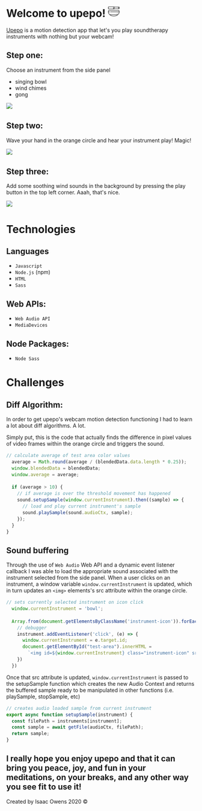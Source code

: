 # Welcome to upepo! <img src="dist/images/bowl.png" height="30px">

[Upepo](https://www.github.io.isaac-owens/upepo) is a motion detection app that let's you play soundtherapy instruments with nothing but your webcam!  

## Step one: 
Choose an instrument from the side panel 
- singing bowl
- wind chimes
- gong

![](dist/images/snippets/upepo_step_one.gif)

## Step two: 
Wave your hand in the orange circle and hear your instrument play! Magic!

![](dist/images/snippets/upepo_step_two.gif)

## Step three: 
Add some soothing wind sounds in the background by pressing the play button in the top left corner. Aaah, that's nice.

![](dist/images/snippets/upepo_step_three.gif)

# Technologies

## Languages

- `Javascript`
-  `Node.js` (npm)
- `HTML`
- `Sass`

## Web APIs:

- `Web Audio API`
- `MediaDevices`

## Node Packages:

- `Node Sass`

# Challenges 

## Diff Algorithm:

In order to get upepo's webcam motion detection functioning I had to learn a lot about diff algorithms.  A lot.

Simply put, this is the code that actually finds the difference in pixel values of video frames within the orange circle and triggers the sound.

```javascript
// calculate average of test area color values
  average = Math.round(average / (blendedData.data.length * 0.25));
  window.blendedData = blendedData;
  window.average = average;

  if (average > 10) {
    // if average is over the threshold movement has happened
    sound.setupSample(window.currentInstrument).then((sample) => {
      // load and play current instrument's sample
      sound.playSample(sound.audioCtx, sample);
    });
  }
}
```

## Sound buffering

Through the use of `Web Audio` Web API and a dynamic event listener callback I was able to load the appropriate sound associated with the instrument selected from the side panel.  When a user clicks on an instrument, a window variable `window.currentInstrument` is updated, which in turn updates an `<img>` elements's src attribute within the orange circle.

```javascript
// sets currently selected instrument on icon click
  window.currentInstrument = 'bowl';

  Array.from(document.getElementsByClassName('instrument-icon')).forEach(instrument => {
    // debugger
    instrument.addEventListener('click', (e) => {
      window.currentInstrument = e.target.id;
      document.getElementById("test-area").innerHTML =
        `<img id=${window.currentInstrument} class="instrument-icon" src=${icons[window.currentInstrument]} alt=${window.currentInstrument}>`;
    })
  })
```

Once that src attribute is updated, `window.currentInstrument` is passed to the setupSample function which creates the new Audio Context and returns the buffered sample ready to be manipulated in other functions (i.e. playSample, stopSample, etc)

```javascript
// creates audio loaded sample from current instrument
export async function setupSample(instrument) {
  const filePath = instruments[instrument];
  const sample = await getFile(audioCtx, filePath);
  return sample;
}
```

## I really hope you enjoy upepo and that it can bring you peace, joy, and fun in your meditations, on your breaks, and any other way you see fit to use it!

Created by Isaac Owens 2020 &#169;

